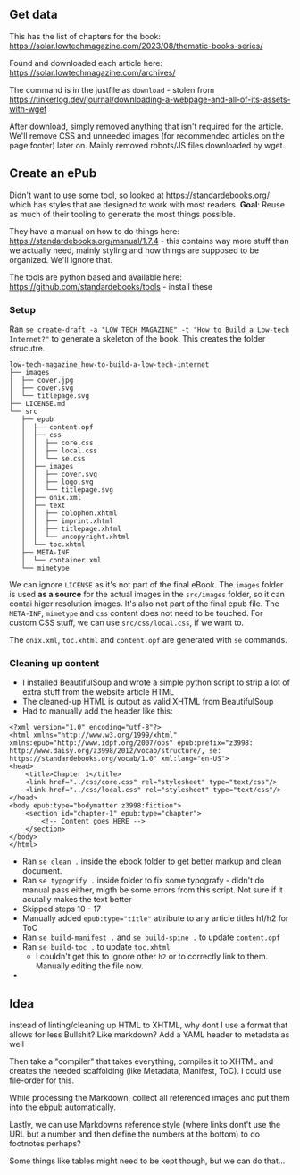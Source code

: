## Get data

This has the list of chapters for the book: https://solar.lowtechmagazine.com/2023/08/thematic-books-series/

Found and downloaded each article here: https://solar.lowtechmagazine.com/archives/

The command is in the justfile as `download` - stolen from https://tinkerlog.dev/journal/downloading-a-webpage-and-all-of-its-assets-with-wget

After download, simply removed anything that isn't required for the article. We'll remove CSS and unneeded images (for recommended articles on the page footer) later on. Mainly removed robots/JS files downloaded by wget.

## Create an ePub

Didn't want to use some tool, so looked at https://standardebooks.org/ which has styles that are designed to work with most readers. **Goal**: Reuse as much of their tooling to generate the most things possible.

They have a manual on how to do things here: https://standardebooks.org/manual/1.7.4 - this contains way more stuff than we actually need, mainly styling and how things are supposed to be organized. We'll ignore that.

The tools are python based and available here: https://github.com/standardebooks/tools - install these

### Setup

Ran `se create-draft -a "LOW TECH MAGAZINE" -t "How to Build a Low-tech Internet?"` to generate a skeleton of the book. This creates the folder strucutre.

```
low-tech-magazine_how-to-build-a-low-tech-internet
├── images
│  ├── cover.jpg
│  ├── cover.svg
│  └── titlepage.svg
├── LICENSE.md
└── src
   ├── epub
   │  ├── content.opf
   │  ├── css
   │  │  ├── core.css
   │  │  ├── local.css
   │  │  └── se.css
   │  ├── images
   │  │  ├── cover.svg
   │  │  ├── logo.svg
   │  │  └── titlepage.svg
   │  ├── onix.xml
   │  ├── text
   │  │  ├── colophon.xhtml
   │  │  ├── imprint.xhtml
   │  │  ├── titlepage.xhtml
   │  │  └── uncopyright.xhtml
   │  └── toc.xhtml
   ├── META-INF
   │  └── container.xml
   └── mimetype
```

We can ignore `LICENSE` as it's not part of the final eBook.
The `images` folder is used **as a source** for the actual images in the `src/images` folder, so it can contai higer resolution images. It's also not part of the final epub file.
The `META-INF`, `mimetype` and `css` content does not need to be touched. For custom CSS stuff, we can use `src/css/local.css`, if we want to.

The `onix.xml`, `toc.xhtml` and `content.opf` are generated with `se` commands.

### Cleaning up content

* I installed BeautifulSoup and wrote a simple python script to strip a lot of extra stuff from the website article HTML
* The cleaned-up HTML is output as valid XHTML from BeautifulSoup
* Had to manually add the header like this:

```xhtml
<?xml version="1.0" encoding="utf-8"?>
<html xmlns="http://www.w3.org/1999/xhtml" xmlns:epub="http://www.idpf.org/2007/ops" epub:prefix="z3998: http://www.daisy.org/z3998/2012/vocab/structure/, se: https://standardebooks.org/vocab/1.0" xml:lang="en-US">
<head>
	<title>Chapter 1</title>
	<link href="../css/core.css" rel="stylesheet" type="text/css"/>
	<link href="../css/local.css" rel="stylesheet" type="text/css"/>
</head>
<body epub:type="bodymatter z3998:fiction">
	<section id="chapter-1" epub:type="chapter">
		<!-- Content goes HERE -->
	</section>
</body>
</html>
```

* Ran `se clean .` inside the ebook folder to get better markup and clean document.
* Ran `se typogrify .` inside folder to fix some typografy - didn't do manual pass either, migth be some errors from this script. Not sure if it acutally makes the text better
* Skipped steps 10 - 17
* Manually added `epub:type="title"` attribute to any article titles h1/h2 for ToC
* Ran `se build-manifest .` and `se build-spine .` to update `content.opf`
* Ran `se build-toc .` to update `toc.xhtml`
   * I couldn't get this to ignore other `h2` or to correctly link to them. Manually editing the file now.
* 

## Idea

instead of linting/cleaning up HTML to XHTML, why dont I use a format that allows for less Bullshit? Like markdown? Add a YAML header to metadata as well

Then take a "compiler" that takes everything, compiles it to XHTML and creates the needed scaffolding (like Metadata, Manifest, ToC). I could use file-order for this.

While processing the Markdown, collect all referenced images and put them into the ebpub automatically.

Lastly, we can use Markdowns reference style (where links dont't use the URL but a number and then define the numbers at the bottom) to do footnotes perhaps?

Some things like tables might need to be kept though, but we can do that...